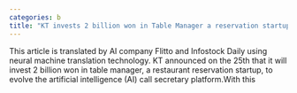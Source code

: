 ```yaml
---
categories: b
title: "KT invests 2 billion won in Table Manager a reservation startup"
---
```

This article is translated by AI company Flitto and Infostock Daily using neural machine translation technology. KT announced on the 25th that it will invest 2 billion won in table manager, a restaurant reservation startup, to evolve the artificial intelligence (AI) call secretary platform.With this